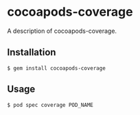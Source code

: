 # cocoapods-coverage

A description of cocoapods-coverage.

## Installation

    $ gem install cocoapods-coverage

## Usage

    $ pod spec coverage POD_NAME

